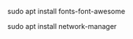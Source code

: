 <!-- for icons of polybar -->

sudo apt install fonts-font-awesome

<!-- network wifi  -->

sudo apt install network-manager

